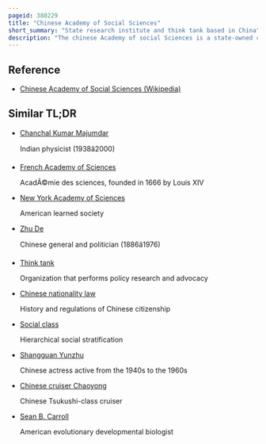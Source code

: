 ```yaml
---
pageid: 380229
title: "Chinese Academy of Social Sciences"
short_summary: "State research institute and think tank based in China"
description: "The chinese Academy of social Sciences is a state-owned chinese Research and think Tank. It is a ministry-level Institution under the State Council of the People's Republic of China."
---
```


## Reference

- [Chinese Academy of Social Sciences (Wikipedia)](https://en.wikipedia.org/?curid=380229)

## Similar TL;DR

- [Chanchal Kumar Majumdar](/tldr/en/chanchal-kumar-majumdar)

  Indian physicist (1938â2000)

- [French Academy of Sciences](/tldr/en/french-academy-of-sciences)

  AcadÃ©mie des sciences, founded in 1666 by Louis XIV

- [New York Academy of Sciences](/tldr/en/new-york-academy-of-sciences)

  American learned society

- [Zhu De](/tldr/en/zhu-de)

  Chinese general and politician (1886â1976)

- [Think tank](/tldr/en/think-tank)

  Organization that performs policy research and advocacy

- [Chinese nationality law](/tldr/en/chinese-nationality-law)

  History and regulations of Chinese citizenship

- [Social class](/tldr/en/social-class)

  Hierarchical social stratification

- [Shangguan Yunzhu](/tldr/en/shangguan-yunzhu)

  Chinese actress active from the 1940s to the 1960s

- [Chinese cruiser Chaoyong](/tldr/en/chinese-cruiser-chaoyong)

  Chinese Tsukushi-class cruiser

- [Sean B. Carroll](/tldr/en/sean-b-carroll)

  American evolutionary developmental biologist

